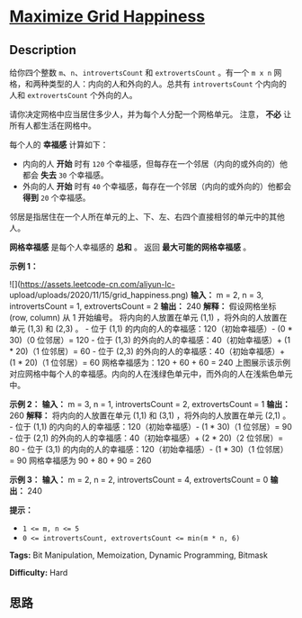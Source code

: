 # [Maximize Grid Happiness][title]

## Description

给你四个整数 `m`、`n`、`introvertsCount` 和 `extrovertsCount` 。有一个 `m x n`
网格，和两种类型的人：内向的人和外向的人。总共有 `introvertsCount` 个内向的人和 `extrovertsCount` 个外向的人。

请你决定网格中应当居住多少人，并为每个人分配一个网格单元。 注意， **不必** 让所有人都生活在网格中。

每个人的 **幸福感** 计算如下：

  * 内向的人 **开始** 时有 `120` 个幸福感，但每存在一个邻居（内向的或外向的）他都会 **失去** `30` 个幸福感。
  * 外向的人 **开始** 时有 `40` 个幸福感，每存在一个邻居（内向的或外向的）他都会 **得到** `20` 个幸福感。

邻居是指居住在一个人所在单元的上、下、左、右四个直接相邻的单元中的其他人。

**网格幸福感** 是每个人幸福感的 **总和** 。 返回 **最大可能的网格幸福感** 。

**示例 1：**

![](https://assets.leetcode-cn.com/aliyun-lc-
upload/uploads/2020/11/15/grid_happiness.png)
            **输入：** m = 2, n = 3, introvertsCount = 1, extrovertsCount = 2    **输出：** 240    **解释：** 假设网格坐标 (row, column) 从 1 开始编号。    将内向的人放置在单元 (1,1) ，将外向的人放置在单元 (1,3) 和 (2,3) 。    - 位于 (1,1) 的内向的人的幸福感：120（初始幸福感）- (0 * 30)（0 位邻居）= 120    - 位于 (1,3) 的外向的人的幸福感：40（初始幸福感）+ (1 * 20)（1 位邻居）= 60    - 位于 (2,3) 的外向的人的幸福感：40（初始幸福感）+ (1 * 20)（1 位邻居）= 60    网格幸福感为：120 + 60 + 60 = 240    上图展示该示例对应网格中每个人的幸福感。内向的人在浅绿色单元中，而外向的人在浅紫色单元中。    

**示例 2：**
            **输入：** m = 3, n = 1, introvertsCount = 2, extrovertsCount = 1    **输出：** 260    **解释：** 将内向的人放置在单元 (1,1) 和 (3,1) ，将外向的人放置在单元 (2,1) 。    - 位于 (1,1) 的内向的人的幸福感：120（初始幸福感）- (1 * 30)（1 位邻居）= 90    - 位于 (2,1) 的外向的人的幸福感：40（初始幸福感）+ (2 * 20)（2 位邻居）= 80    - 位于 (3,1) 的内向的人的幸福感：120（初始幸福感）- (1 * 30)（1 位邻居）= 90    网格幸福感为 90 + 80 + 90 = 260    

**示例 3：**
            **输入：** m = 2, n = 2, introvertsCount = 4, extrovertsCount = 0    **输出：** 240    

**提示：**

  * `1 <= m, n <= 5`
  * `0 <= introvertsCount, extrovertsCount <= min(m * n, 6)`


**Tags:** Bit Manipulation, Memoization, Dynamic Programming, Bitmask

**Difficulty:** Hard

## 思路

[title]: https://leetcode-cn.com/problems/maximize-grid-happiness
